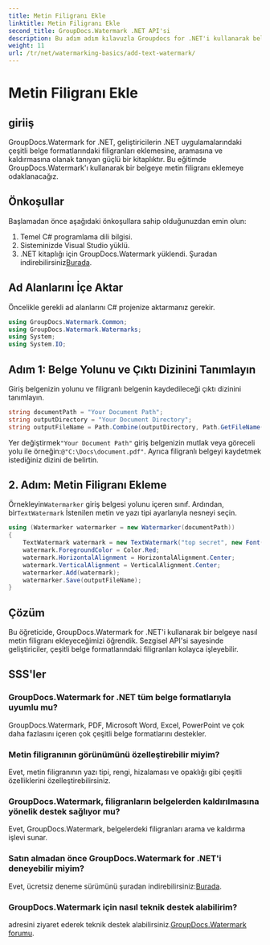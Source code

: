 ```yaml
---
title: Metin Filigranı Ekle
linktitle: Metin Filigranı Ekle
second_title: GroupDocs.Watermark .NET API'si
description: Bu adım adım kılavuzla Groupdocs for .NET'i kullanarak belgelerinize nasıl metin filigranı ekleyeceğinizi öğrenin.
weight: 11
url: /tr/net/watermarking-basics/add-text-watermark/
---
```


# Metin Filigranı Ekle

## giriiş
GroupDocs.Watermark for .NET, geliştiricilerin .NET uygulamalarındaki çeşitli belge formatlarındaki filigranları eklemesine, aramasına ve kaldırmasına olanak tanıyan güçlü bir kitaplıktır. Bu eğitimde GroupDocs.Watermark'ı kullanarak bir belgeye metin filigranı eklemeye odaklanacağız.
## Önkoşullar
Başlamadan önce aşağıdaki önkoşullara sahip olduğunuzdan emin olun:
1. Temel C# programlama dili bilgisi.
2. Sisteminizde Visual Studio yüklü.
3.  .NET kitaplığı için GroupDocs.Watermark yüklendi. Şuradan indirebilirsiniz[Burada](https://releases.groupdocs.com/Watermark/net/).

## Ad Alanlarını İçe Aktar
Öncelikle gerekli ad alanlarını C# projenize aktarmanız gerekir.
```csharp
using GroupDocs.Watermark.Common;
using GroupDocs.Watermark.Watermarks;
using System;
using System.IO;
```
## Adım 1: Belge Yolunu ve Çıktı Dizinini Tanımlayın
Giriş belgenizin yolunu ve filigranlı belgenin kaydedileceği çıktı dizinini tanımlayın.
```csharp
string documentPath = "Your Document Path";
string outputDirectory = "Your Document Directory";
string outputFileName = Path.Combine(outputDirectory, Path.GetFileName(documentPath));
```
 Yer değiştirmek`"Your Document Path"` giriş belgenizin mutlak veya göreceli yolu ile örneğin:`@"C:\Docs\document.pdf"`. Ayrıca filigranlı belgeyi kaydetmek istediğiniz dizini de belirtin.
## 2. Adım: Metin Filigranı Ekleme
 Örnekleyin`Watermarker` giriş belgesi yolunu içeren sınıf. Ardından, bir`TextWatermark` İstenilen metin ve yazı tipi ayarlarıyla nesneyi seçin.
```csharp
using (Watermarker watermarker = new Watermarker(documentPath))
{
    TextWatermark watermark = new TextWatermark("top secret", new Font("Arial", 36));
    watermark.ForegroundColor = Color.Red;
    watermark.HorizontalAlignment = HorizontalAlignment.Center;
    watermark.VerticalAlignment = VerticalAlignment.Center;
    watermarker.Add(watermark);
    watermarker.Save(outputFileName);
}
```

## Çözüm
Bu öğreticide, GroupDocs.Watermark for .NET'i kullanarak bir belgeye nasıl metin filigranı ekleyeceğimizi öğrendik. Sezgisel API'si sayesinde geliştiriciler, çeşitli belge formatlarındaki filigranları kolayca işleyebilir.
## SSS'ler
### GroupDocs.Watermark for .NET tüm belge formatlarıyla uyumlu mu?
GroupDocs.Watermark, PDF, Microsoft Word, Excel, PowerPoint ve çok daha fazlasını içeren çok çeşitli belge formatlarını destekler.
### Metin filigranının görünümünü özelleştirebilir miyim?
Evet, metin filigranının yazı tipi, rengi, hizalaması ve opaklığı gibi çeşitli özelliklerini özelleştirebilirsiniz.
### GroupDocs.Watermark, filigranların belgelerden kaldırılmasına yönelik destek sağlıyor mu?
Evet, GroupDocs.Watermark, belgelerdeki filigranları arama ve kaldırma işlevi sunar.
### Satın almadan önce GroupDocs.Watermark for .NET'i deneyebilir miyim?
 Evet, ücretsiz deneme sürümünü şuradan indirebilirsiniz:[Burada](https://releases.groupdocs.com/).
### GroupDocs.Watermark için nasıl teknik destek alabilirim?
 adresini ziyaret ederek teknik destek alabilirsiniz.[GroupDocs.Watermark forumu](https://forum.groupdocs.com/c/watermark/19).